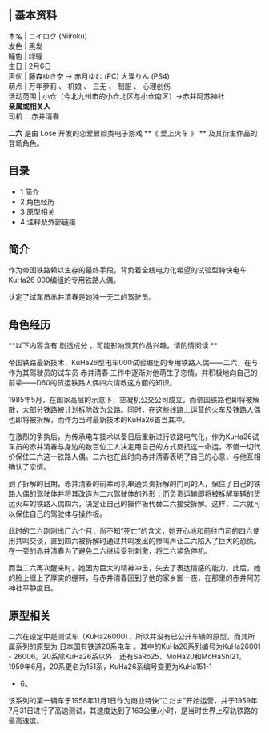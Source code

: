 |  **基本资料**  
---  
本名  |  ニイロク  (Niiroku)   
发色  |  黑发   
瞳色  |  绿瞳   
生日  |  2月6日   
声优  |  藤森ゆき奈  →  赤月ゆむ  (PC)  大泽りん  (PS4)   
萌点  |  万年萝莉  、  机娘  、  三无  、  制服  、  心理创伤   
活动范围  |  小仓（今北九州市的小仓北区与小仓南区）→赤井阿苏神社   
**亲属或相关人**  
司机：  赤井清春  
  
**二六** 是由  Lose  开发的恋爱冒险类电子游戏 **《 爱上火车  》 ** 及其衍生作品的登场角色。

##  目录

  * 1  简介 
  * 2  角色经历 
  * 3  原型相关 
  * 4  注释及外部链接 

##  简介

作为帝国铁路赖以生存的最终手段，背负着全线电力化希望的试验型特快电车KuHa26 000编组的专用铁路人偶。

认定了试车员赤井清春是她独一无二的驾驶员。

##  角色经历

**以下内容含有 剧透成分  ，可能影响观赏作品兴趣，请酌情阅读 **

帝国铁路最新技术，KuHa26型电车000试验编组的专用铁路人偶——二六，在与作为其驾驶员的试车员  赤井清春
工作中逐渐对他萌生了恋情，并积极地向自己的前辈——D60的货运铁路人偶四六请教这方面的知识。

1985年5月，在国家高层的示意下，空凝机公交公司成立，而帝国铁路也即将被解散，大部分铁路被计划拆除改为公路。同时，在这些线路上运营的火车及铁路人偶也即将被拆解，而作为当时最新技术的KuHa26首当其冲。

在激烈的争执后，为传承电车技术以备日后重新进行铁路电气化，作为KuHa26试车员的赤井清春与身边的数百位工人决定用自己的方式反抗这一命运，不惜一切代价保住二六这一铁路人偶。二六也在此时向赤井清春表明了自己的心意，与他互相确认了恋情。

到了拆解的日期，赤井清春的前辈司机串通负责拆解的门司的人，保住了自己的铁路人偶的驾驶体并将其改造为二六驾驶体的外形；而负责运输即将被拆解车辆的货运火车的铁路人偶四六，决定让自己的操作板代替二六接受拆解。这样，二六就可以保住自己的驾驶体与操作板。

此时的二六刚刚出厂六个月，尚不知“死亡”的含义，她开心地和前往门司的四六使用共鸣交谈，直到四六被拆解时通过共鸣发出的惨叫声让二六陷入了巨大的恐慌。在一旁的赤井清春为了避免二六继续受到刺激，将二六紧急停机。

而当二六再次醒来时，她因为巨大的精神冲击，失去了表达情感的能力。此后，她的脸上缠上了厚实的绷带，与赤井清春回到了他的家乡御一夜，在那里的赤井阿苏神社平静度日。

##  原型相关

二六在设定中是测试车（KuHa26000），所以并没有已公开车辆的原型，而其所属系列的原型为  日本国有铁道20系电车
。其中的KuHa26系列编号为KuHa26001 -
26006。20系除KuHa26系以外，还有SaRo25、MoHa20和MoHaShi21。1959年6月，20系更名为151系，KuHa26系编号变更为KuHa151-1
- 6。

该系列的第一辆车于1958年11月1日作为商业特快“こだま”开始运营，并于1959年7月31日进行了高速测试，其速度达到了163公里/小时，是当时世界上窄轨铁路的最高速度。